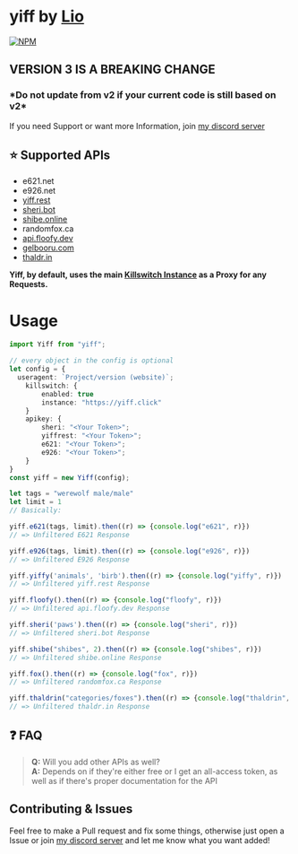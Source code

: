 # yiff by [Lio](https://wrwlf.co "my homepage")

[![NPM](https://nodei.co/npm/yiff.png)](https://nodei.co/npm/yiff/)

## **VERSION 3 IS A BREAKING CHANGE**

### **\*Do not** update from v2 if your current code is still based on v2\*

If you need Support or want more Information, join [my discord server](https://discord.gg/He2822y "a link to my discord server")

## ⭐️ Supported APIs

- e621.net
- e926.net
- [yiff.rest](https://yiff.rest)
- [sheri.bot](https://sheri.bot)
- [shibe.online](https://shibe.online)
- randomfox.ca
- [api.floofy.dev](https://floofy.dev)
- [gelbooru.com](https://gelbooru.com)
- [thaldr.in](https://thaldr.in)

**Yiff, by default, uses the main [Killswitch Instance](https://yiff.click) as a Proxy for any Requests.**

# Usage

```ts
import Yiff from "yiff";

// every object in the config is optional
let config = {
  useragent: `Project/version (website)`;
    killswitch: {
        enabled: true
        instance: "https://yiff.click"
    }
    apikey: {
        sheri: "<Your Token>";
        yiffrest: "<Your Token>";
        e621: "<Your Token>";
        e926: "<Your Token>";
    }
}
const yiff = new Yiff(config);

let tags = "werewolf male/male"
let limit = 1
// Basically:

yiff.e621(tags, limit).then((r) => {console.log("e621", r)})
// => Unfiltered E621 Response

yiff.e926(tags, limit).then((r) => {console.log("e926", r)})
// => Unfiltered E926 Response

yiff.yiffy('animals', 'birb').then((r) => {console.log("yiffy", r)})
// => Unfiltered yiff.rest Response

yiff.floofy().then((r) => {console.log("floofy", r)})
// => Unfiltered api.floofy.dev Response

yiff.sheri('paws').then((r) => {console.log("sheri", r)})
// => Unfiltered sheri.bot Response

yiff.shibe("shibes", 2).then((r) => {console.log("shibes", r)})
// => Unfiltered shibe.online Response

yiff.fox().then((r) => {console.log("fox", r)})
// => Unfiltered randomfox.ca Response

yiff.thaldrin("categories/foxes").then((r) => {console.log("thaldrin", r)})
// => Unfiltered thaldr.in Response
```

## ❓ FAQ

> **Q:** Will you add other APIs as well?\
> **A:** Depends on if they're either free or I get an all-access token, as well as if there's proper documentation for the API

## Contributing & Issues

Feel free to make a Pull request and fix some things, otherwise just open a Issue or join [my discord server](https://discord.gg/He2822y) and let me know what you want added!
